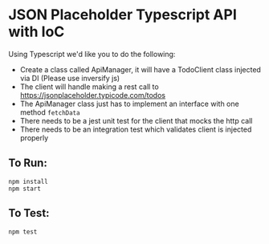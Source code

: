 # JSON Placeholder Typescript API with IoC

Using Typescript we'd like you to do the following:

- Create a class called ApiManager, it will have a TodoClient class injected via DI (Please use inversify js)
- The client will handle making a rest call to https://jsonplaceholder.typicode.com/todos
- The ApiManager class just has to implement an interface with one method `fetchData`
- There needs to be a jest unit test for the client that mocks the http call
- There needs to be an integration test which validates client is injected properly

## To Run:

```
npm install
npm start
```

## To Test:

```
npm test
```

